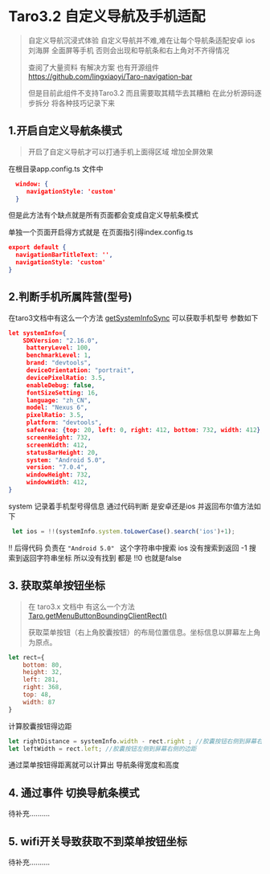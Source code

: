 # Taro3.2 自定义导航及手机适配

> 自定义导航沉浸式体验  自定义导航并不难,难在让每个导航条适配安卓 ios 刘海屏 全面屏等手机 否则会出现和导航条和右上角对不齐得情况
>
> 查阅了大量资料 有解决方案 也有开源组件  https://github.com/lingxiaoyi/Taro-navigation-bar
>
> 但是目前此组件不支持Taro3.2 而且需要取其精华去其糟粕  在此分析源码逐步拆分 将各种技巧记录下来 

## 1.开启自定义导航条模式

> 开启了自定义导航才可以打通手机上面得区域 增加全屏效果 

在根目录app.config.ts 文件中

```json
  window: {
     navigationStyle: 'custom'
  }
```

但是此方法有个缺点就是所有页面都会变成自定义导航条模式

单独一个页面开启得方式就是 在页面指引得index.config.ts

```json
export default {
  navigationBarTitleText: '',
  navigationStyle: 'custom'
}
```

## 2.判断手机所属阵营(型号)

在taro3文档中有这么一个方法 [getSystemInfoSync](https://taro-docs.jd.com/taro/docs/apis/base/system/getSystemInfoSync) 可以获取手机型号 参数如下

```json
let systemInfo={
    SDKVersion: "2.16.0",
     batteryLevel: 100,
     benchmarkLevel: 1,
     brand: "devtools",
     deviceOrientation: "portrait",
     devicePixelRatio: 3.5,
     enableDebug: false,
     fontSizeSetting: 16,
     language: "zh_CN",
     model: "Nexus 6",
     pixelRatio: 3.5,
     platform: "devtools",
     safeArea: {top: 20, left: 0, right: 412, bottom: 732, width: 412},
     screenHeight: 732,
     screenWidth: 412,
     statusBarHeight: 20,
     system: "Android 5.0",
     version: "7.0.4",
     windowHeight: 732,
     windowWidth: 412,
}
```

system 记录着手机型号得信息 通过代码判断 是安卓还是ios 并返回布尔值方法如下

```javascript
 let ios = !!(systemInfo.system.toLowerCase().search('ios')+1);
```

!! 后得代码 负责在 `"Android 5.0" ` 这个字符串中搜索 ios 没有搜索到返回 -1  搜索到返回字符串坐标 所以没有找到 都是 !!0 也就是false  

## 3. 获取菜单按钮坐标

> 在 taro3.x 文档中 有这么一个方法  [Taro.getMenuButtonBoundingClientRect()](Taro.getMenuButtonBoundingClientRect()) 
>
> 获取菜单按钮（右上角胶囊按钮）的布局位置信息。坐标信息以屏幕左上角为原点。

```javascript
let rect={
    bottom: 80,
    height: 32,
    left: 281,
    right: 368,
    top: 48,
    width: 87
}
```

计算胶囊按钮得边距

```javascript
let rightDistance = systemInfo.width - rect.right ; //胶囊按钮右侧到屏幕右侧的边距
let leftWidth = rect.left; //胶囊按钮左侧到屏幕右侧的边距
```

通过菜单按钮得距离就可以计算出 导航条得宽度和高度

## 4. 通过事件 切换导航条模式

待补充..........

## 5. wifi开关导致获取不到菜单按钮坐标

待补充..........